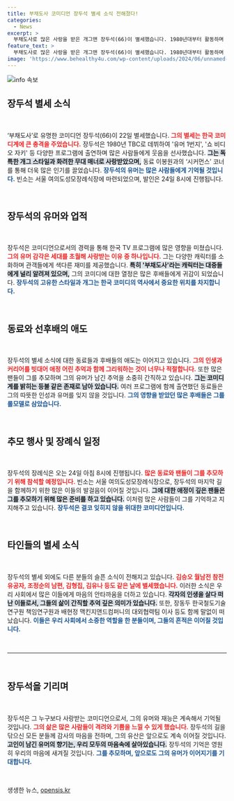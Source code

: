 ```yaml
---
title: 부채도사 코미디언 장두석 별세 소식 전해졌다!
categories:
  - News
excerpt: >
  부채도사로 많은 사랑을 받은 개그맨 장두석(66)이 별세했습니다. 1980년대부터 활동하며 국민의 웃음을 자아낸 그의 유쾌한 기억이 영원히 잊히지 않을 것입니다. 발인은 24일.
feature_text: >
  부채도사로 많은 사랑을 받은 개그맨 장두석(66)이 별세했습니다. 1980년대부터 활동하며 국민의 웃음을 자아낸 그의 유쾌한 기억이 영원히 잊히지 않을 것입니다. 발인은 24일.
image: 'https://www.behealthy4u.com/wp-content/uploads/2024/06/unnamed-file.png'
---
```


<p><img src="https://www.behealthy4u.com/wp-content/uploads/2024/06/unnamed-file.png" alt="info 속보" /></p>

<h2 data-ke-size="size26">장두석 별세 소식</h2>

<p data-ke-size="size16">&nbsp;</p>

<p>‘부채도사’로 유명한 코미디언 장두석(66)이 22일 별세했습니다. <b><span style="color: #ee2323;">그의 별세는 한국 코미디계에 큰 충격을 주었습니다.</span></b> 장두석은 1980년 TBC로 데뷔하여 '유머 1번지', '쇼 비디오 자키' 등 다양한 프로그램에 출연하며 많은 사람들에게 웃음을 선사했습니다. <b><span style="background-color: #21538527;">그는 독특한 개그 스타일과 화려한 무대 매너로 사랑받았으며,</span></b> 동료 이봉원과의 ‘시커먼스’ 코너를 통해 더욱 많은 인기를 끌었습니다. <b><span style="color: #1a5490;">장두석의 유머는 많은 사람들에게 기억될 것입니다.</span></b> 빈소는 서울 여의도성모장례식장에 마련되었으며, 발인은 24일 8시에 진행됩니다. </p>

<p data-ke-size="size16">&nbsp;</p>

<h2 data-ke-size="size26">장두석의 유머와 업적</h2>

<p data-ke-size="size16">&nbsp;</p>

<p>장두석은 코미디언으로서의 경력을 통해 한국 TV 프로그램에 많은 영향을 미쳤습니다. <b><span style="color: #ee2323;">그의 유머 감각은 세대를 초월해 사랑받는 이유 중 하나입니다.</span></b> 그는 다양한 캐릭터를 소화하며 관객들에게 색다른 재미를 제공했습니다. <b><span style="background-color: #21538527;">특히 '부채도사'라는 캐릭터는 대중들에게 널리 알려져 있으며,</span></b> 그의 코미디에 대한 열정은 많은 후배들에게 귀감이 되었습니다. <b><span style="color: #1a5490;">장두석의 고유한 스타일과 개그는 한국 코미디의 역사에서 중요한 위치를 차지합니다.</span></b></p>

<p data-ke-size="size16">&nbsp;</p>

<h2 data-ke-size="size26">동료와 선후배의 애도</h2>

<p data-ke-size="size16">&nbsp;</p>

<p>장두석의 별세 소식에 대한 동료들과 후배들의 애도는 이어지고 있습니다. <b><span style="color: #ee2323;">그의 인생과 커리어를 빗대어 애정 어린 추억과 함께 그리워하는 것이 너무나 적절합니다.</span></b> 또한 많은 팬들이 그를 추모하며 그의 유머가 남긴 추억을 소중히 간직하고 있습니다. <b><span style="background-color: #21538527;">그는 코미디계를 밝히는 등불 같은 존재로 남아 있습니다.</span></b> 여러 프로그램에 함께 출연했던 동료들은 그의 따뜻한 인성과 유머를 잊지 않을 것입니다. <b><span style="color: #1a5490;">그의 영향을 받았던 많은 후배들은 그를 롤모델로 삼았습니다.</span></b></p>

<p data-ke-size="size16">&nbsp;</p>

<h2 data-ke-size="size26">추모 행사 및 장례식 일정</h2>

<p data-ke-size="size16">&nbsp;</p>

<p>장두석의 장례식은 오는 24일 아침 8시에 진행됩니다. <b><span style="color: #ee2323;">많은 동료와 팬들이 그를 추모하기 위해 참석할 예정입니다.</span></b> 빈소는 서울 여의도성모장례식장으로, 장두석의 마지막 길을 함께하기 위한 많은 이들의 발걸음이 이어질 것입니다. <b><span style="background-color: #21538527;">그에 대한 애정이 깊은 팬들은 그를 추모하기 위해 많은 준비를 하고 있습니다.</span></b> 이처럼 많은 사람들이 그를 기억하고 지지해주고 있습니다. <b><span style="color: #1a5490;">장두석은 결코 잊히지 않을 위대한 코미디언입니다.</span></b></p>

<p data-ke-size="size16">&nbsp;</p>

<h2 data-ke-size="size26">타인들의 별세 소식</h2>

<p data-ke-size="size16">&nbsp;</p>

<p>장두석의 별세 외에도 다른 분들의 슬픈 소식이 전해지고 있습니다. <b><span style="color: #ee2323;">김승오 월남전 참전 유공자, 조정순의 남편, 김형집, 김유나 등도 같은 날에 별세했습니다.</span></b> 이러한 소식은 우리 사회에서 많은 이들에게 마음의 안타까움을 더하고 있습니다. <b><span style="background-color: #21538527;">각자의 인생을 살다 떠난 이들로서, 그들의 삶이 간직할 추억 깊은 의미가 있습니다.</span></b> 또한, 장동두 한국철도기술연구원 책임연구원과 배현정 맥킨지앤드컴퍼니의 대외협력팀 이사 등도 함께 말없이 떠났습니다. <b><span style="color: #1a5490;">이들은 우리 사회에서 소중한 역할을 한 분들이며, 그들의 흔적은 이어질 것입니다.</span></b></p>

<p data-ke-size="size16">&nbsp;</p>

<hr>

<p data-ke-size="size16">&nbsp;</p>

<h2 data-ke-size="size26">장두석을 기리며</h2>

<p data-ke-size="size16">&nbsp;</p>

<p>장두석은 그 누구보다 사랑받는 코미디언으로서, 그의 유머와 재능은 계속해서 기억될 것입니다. <b><span style="color: #ee2323;">그의 삶은 많은 사람들이 격려와 기쁨을 느낄 수 있게 했습니다.</span></b> 장두석의 길을 닦으신 모든 분들께 감사의 마음을 전하며, 그의 유산은 앞으로도 계속 이어질 것입니다. <b><span style="background-color: #21538527;">고인이 남긴 유머의 향기는, 우리 모두의 마음속에 살아있습니다.</span></b> 장두석의 기억은 영원히 우리의 마음에 새겨질 것입니다. <b><span style="color: #1a5490;">그를 추모하며, 앞으로도 그의 유머가 이어지기를 기대합니다.</span></b> </p>

<p data-ke-size="size16">&nbsp;</p>
생생한 뉴스, <a href="https://opensis.kr" rel="dofollow">opensis.kr</a>


